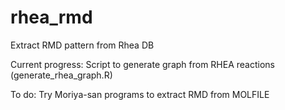 # rhea_rmd
Extract RMD pattern from Rhea DB

Current progress:
Script to generate graph from RHEA reactions (generate_rhea_graph.R)

To do:
Try Moriya-san programs to extract RMD from MOLFILE
